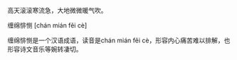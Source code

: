 
高天滚滚寒流急，大地微微暖气吹。


缠绵悱恻 [chán mián fěi cè]

缠绵悱恻是一个汉语成语，读音是chán mián fěi cè，形容内心痛苦难以排解，也形容诗文音乐等婉转凄切。